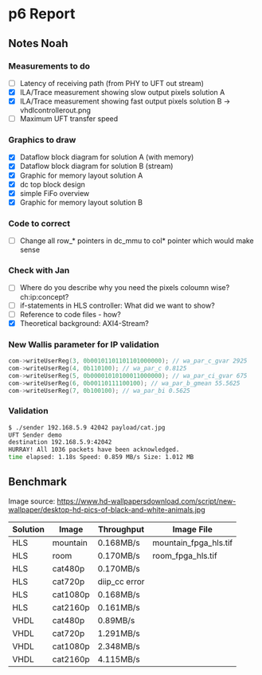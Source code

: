 # p6 Report

## Notes Noah
### Measurements to do
* [ ] Latency of receiving path (from PHY to UFT out stream)
* [x] ILA/Trace measurement showing slow output pixels solution A
* [x] ILA/Trace measurement showing fast output pixels solution B -> vhdlcontrollerout.png
* [ ] Maximum UFT transfer speed

### Graphics to draw
* [x] Dataflow block diagram for solution A (with memory)
* [x] Dataflow block diagram for solution B (stream)
* [x] Graphic for memory layout solution A
* [x] dc top block design
* [x] simple FiFo overview
* [x] Graphic for memory layout solution B

### Code to correct
* [ ] Change all row_* pointers in dc_mmu to col* pointer which would make sense

### Check with Jan
* [ ] Where do you describe why you need the pixels coloumn wise? ch:ip:concept?
* [ ] if-statements in HLS controller: What did we want to show?
* [ ] Reference to code files - how?
* [x] Theoretical background: AXI4-Stream?

### New Wallis parameter for IP validation
```C
com->writeUserReg(3, 0b00101101101101000000); // wa_par_c_gvar 2925
com->writeUserReg(4, 0b110100); // wa_par_c 0.8125
com->writeUserReg(5, 0b00001010100011000000); // wa_par_ci_gvar 675
com->writeUserReg(6, 0b00110111100100); // wa_par_b_gmean 55.5625
com->writeUserReg(7, 0b100100); // wa_par_bi 0.5625
```

### Validation
```bash
$ ./sender 192.168.5.9 42042 payload/cat.jpg
UFT Sender demo
destination 192.168.5.9:42042
HURRAY! All 1036 packets have been acknowledged.
time elapsed: 1.18s Speed: 0.859 MB/s Size: 1.012 MB
```

## Benchmark

Image source: https://www.hd-wallpapersdownload.com/script/new-wallpaper/desktop-hd-pics-of-black-and-white-animals.jpg

| Solution | Image | Throughput | Image File |
|----------|-------|------------|------------|
| HLS      | mountain | 0.168MB/s | mountain_fpga_hls.tif |
| HLS      | room     | 0.170MB/s | room_fpga_hls.tif |
| HLS      | cat480p  | 0.170MB/s |  |
| HLS      | cat720p  | diip_cc error |  |
| HLS      | cat1080p  | 0.168MB/s |  |
| HLS      | cat2160p  | 0.161MB/s |  |
| VHDL     | cat480p  | 0.89MB/s |  |
| VHDL     | cat720p  | 1.291MB/s |  |
| VHDL     | cat1080p  | 2.348MB/s |  |
| VHDL     | cat2160p  | 4.115MB/s |  |

